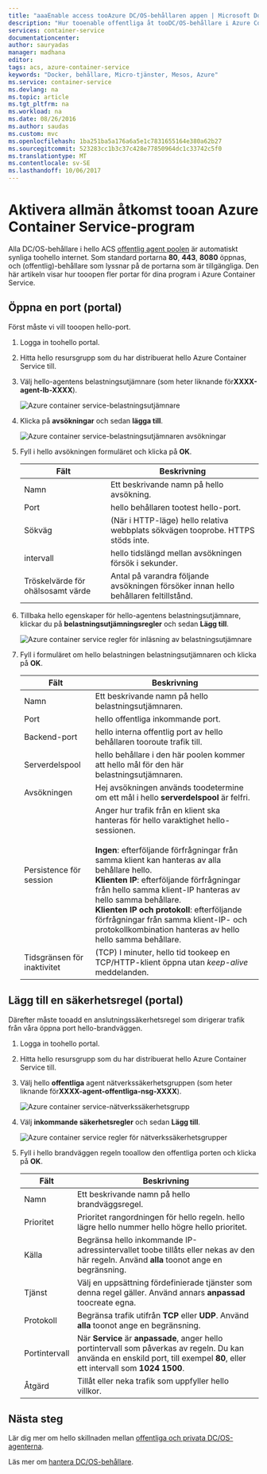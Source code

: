 ```yaml
---
title: "aaaEnable access tooAzure DC/OS-behållaren appen | Microsoft Docs"
description: "Hur tooenable offentliga åt tooDC/OS-behållare i Azure Container Service."
services: container-service
documentationcenter: 
author: sauryadas
manager: madhana
editor: 
tags: acs, azure-container-service
keywords: "Docker, behållare, Micro-tjänster, Mesos, Azure"
ms.service: container-service
ms.devlang: na
ms.topic: article
ms.tgt_pltfrm: na
ms.workload: na
ms.date: 08/26/2016
ms.author: saudas
ms.custom: mvc
ms.openlocfilehash: 1ba251ba5a176a6a5e1c7831655164e380a62b27
ms.sourcegitcommit: 523283cc1b3c37c428e77850964dc1c33742c5f0
ms.translationtype: MT
ms.contentlocale: sv-SE
ms.lasthandoff: 10/06/2017
---
```

# <a name="enable-public-access-tooan-azure-container-service-application"></a>Aktivera allmän åtkomst tooan Azure Container Service-program
Alla DC/OS-behållare i hello ACS [offentlig agent poolen](container-service-mesos-marathon-ui.md#deploy-a-docker-formatted-container) är automatiskt synliga toohello internet. Som standard portarna **80**, **443**, **8080** öppnas, och (offentlig)-behållare som lyssnar på de portarna som är tillgängliga. Den här artikeln visar hur tooopen fler portar för dina program i Azure Container Service.

## <a name="open-a-port-portal"></a>Öppna en port (portal)
Först måste vi vill tooopen hello-port.

1. Logga in toohello portal.
2. Hitta hello resursgrupp som du har distribuerat hello Azure Container Service till.
3. Välj hello-agentens belastningsutjämnare (som heter liknande för**XXXX-agent-lb-XXXX**).
   
    ![Azure container service-belastningsutjämnare](./media/container-service-enable-public-access/agent-load-balancer.png)
4. Klicka på **avsökningar** och sedan **lägga till**.
   
    ![Azure container service-belastningsutjämnaren avsökningar](./media/container-service-enable-public-access/add-probe.png)
5. Fyll i hello avsökningen formuläret och klicka på **OK**.
   
   | Fält | Beskrivning |
   | --- | --- |
   | Namn |Ett beskrivande namn på hello avsökning. |
   | Port |hello behållaren tootest hello-port. |
   | Sökväg |(När i HTTP-läge) hello relativa webbplats sökvägen tooprobe. HTTPS stöds inte. |
   | intervall |hello tidslängd mellan avsökningen försök i sekunder. |
   | Tröskelvärde för ohälsosamt värde |Antal på varandra följande avsökningen försöker innan hello behållaren feltillstånd. |
6. Tillbaka hello egenskaper för hello-agentens belastningsutjämnare, klickar du på **belastningsutjämningsregler** och sedan **Lägg till**.
   
    ![Azure container service regler för inläsning av belastningsutjämnare](./media/container-service-enable-public-access/add-balancer-rule.png)
7. Fyll i formuläret om hello belastningen belastningsutjämnaren och klicka på **OK**.
   
   | Fält | Beskrivning |
   | --- | --- |
   | Namn |Ett beskrivande namn på hello belastningsutjämnaren. |
   | Port |hello offentliga inkommande port. |
   | Backend-port |hello interna offentlig port av hello behållaren tooroute trafik till. |
   | Serverdelspool |hello behållare i den här poolen kommer att hello mål för den här belastningsutjämnaren. |
   | Avsökningen |Hej avsökningen används toodetermine om ett mål i hello **serverdelspool** är felfri. |
   | Persistence för session |Anger hur trafik från en klient ska hanteras för hello varaktighet hello-sessionen.<br><br>**Ingen**: efterföljande förfrågningar från samma klient kan hanteras av alla behållare hello.<br>**Klienten IP**: efterföljande förfrågningar från hello samma klient-IP hanteras av hello samma behållare.<br>**Klienten IP och protokoll**: efterföljande förfrågningar från samma klient-IP- och protokollkombination hanteras av hello hello samma behållare. |
   | Tidsgränsen för inaktivitet |(TCP) I minuter, hello tid tookeep en TCP/HTTP-klient öppna utan *keep-alive* meddelanden. |

## <a name="add-a-security-rule-portal"></a>Lägg till en säkerhetsregel (portal)
Därefter måste tooadd en anslutningssäkerhetsregel som dirigerar trafik från våra öppna port hello-brandväggen.

1. Logga in toohello portal.
2. Hitta hello resursgrupp som du har distribuerat hello Azure Container Service till.
3. Välj hello **offentliga** agent nätverkssäkerhetsgruppen (som heter liknande för**XXXX-agent-offentliga-nsg-XXXX**).
   
    ![Azure container service-nätverkssäkerhetsgrupp](./media/container-service-enable-public-access/agent-nsg.png)
4. Välj **inkommande säkerhetsregler** och sedan **Lägg till**.
   
    ![Azure container service regler för nätverkssäkerhetsgrupper](./media/container-service-enable-public-access/add-firewall-rule.png)
5. Fyll i hello brandväggen regeln tooallow den offentliga porten och klicka på **OK**.
   
   | Fält | Beskrivning |
   | --- | --- |
   | Namn |Ett beskrivande namn på hello brandväggsregel. |
   | Prioritet |Prioritet rangordningen för hello regeln. hello lägre hello nummer hello högre hello prioritet. |
   | Källa |Begränsa hello inkommande IP-adressintervallet toobe tillåts eller nekas av den här regeln. Använd **alla** toonot ange en begränsning. |
   | Tjänst |Välj en uppsättning fördefinierade tjänster som denna regel gäller. Använd annars **anpassad** toocreate egna. |
   | Protokoll |Begränsa trafik utifrån **TCP** eller **UDP**. Använd **alla** toonot ange en begränsning. |
   | Portintervall |När **Service** är **anpassade**, anger hello portintervall som påverkas av regeln. Du kan använda en enskild port, till exempel **80**, eller ett intervall som **1024 1500**. |
   | Åtgärd |Tillåt eller neka trafik som uppfyller hello villkor. |

## <a name="next-steps"></a>Nästa steg
Lär dig mer om hello skillnaden mellan [offentliga och privata DC/OS-agenterna](container-service-dcos-agents.md).

Läs mer om [hantera DC/OS-behållare](container-service-mesos-marathon-ui.md).

